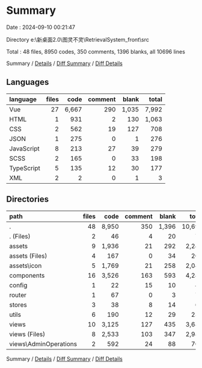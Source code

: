 # Summary

Date : 2024-09-10 00:21:47

Directory e:\\新桌面2.0\\图灵不灵\\RetrievalSystem_front\\src

Total : 48 files,  8950 codes, 350 comments, 1396 blanks, all 10696 lines

Summary / [Details](details.md) / [Diff Summary](diff.md) / [Diff Details](diff-details.md)

## Languages
| language | files | code | comment | blank | total |
| :--- | ---: | ---: | ---: | ---: | ---: |
| Vue | 27 | 6,667 | 290 | 1,035 | 7,992 |
| HTML | 1 | 931 | 2 | 130 | 1,063 |
| CSS | 2 | 562 | 19 | 127 | 708 |
| JSON | 1 | 275 | 0 | 1 | 276 |
| JavaScript | 8 | 213 | 27 | 39 | 279 |
| SCSS | 2 | 165 | 0 | 33 | 198 |
| TypeScript | 5 | 135 | 12 | 30 | 177 |
| XML | 2 | 2 | 0 | 1 | 3 |

## Directories
| path | files | code | comment | blank | total |
| :--- | ---: | ---: | ---: | ---: | ---: |
| . | 48 | 8,950 | 350 | 1,396 | 10,696 |
| . (Files) | 2 | 46 | 4 | 20 | 70 |
| assets | 9 | 1,936 | 21 | 292 | 2,249 |
| assets (Files) | 4 | 167 | 0 | 34 | 201 |
| assets\\icon | 5 | 1,769 | 21 | 258 | 2,048 |
| components | 16 | 3,526 | 163 | 593 | 4,282 |
| config | 1 | 22 | 15 | 10 | 47 |
| router | 1 | 67 | 0 | 3 | 70 |
| stores | 3 | 38 | 8 | 14 | 60 |
| utils | 6 | 190 | 12 | 29 | 231 |
| views | 10 | 3,125 | 127 | 435 | 3,687 |
| views (Files) | 8 | 2,533 | 103 | 347 | 2,983 |
| views\\AdminOperations | 2 | 592 | 24 | 88 | 704 |

Summary / [Details](details.md) / [Diff Summary](diff.md) / [Diff Details](diff-details.md)